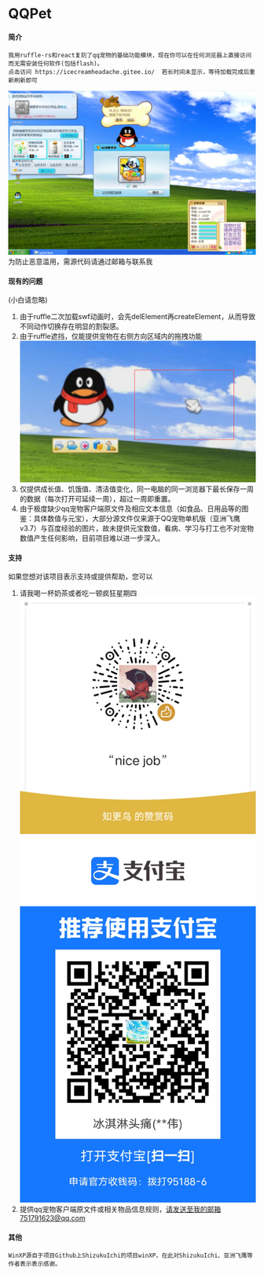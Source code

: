 # QQPet

#### 简介
    我用ruffle-rs和react复刻了qq宠物的基础功能模块，现在你可以在任何浏览器上直接访问而无需安装任何软件(包括flash)。
    点击访问 https://icecreamheadache.gitee.io/  若长时间未显示，等待加载完成后重新刷新即可
![contents](./1.png)
    为防止恶意滥用，需源代码请通过邮箱与联系我

#### 现有的问题
(小白请忽略)
1. 由于ruffle二次加载swf动画时，会先delElement再createElement，从而导致不同动作切换存在明显的割裂感。
2. 由于ruffle遮挡，仅能提供宠物在右侧方向区域内的拖拽功能
![contents](./2.png)
3. 仅提供成长值、饥饿值、清洁值变化，同一电脑的同一浏览器下最长保存一周的数据（每次打开可延续一周），超过一周即重置。
4. 由于极度缺少qq宠物客户端原文件及相应文本信息（如食品、日用品等的图鉴：具体数值与元宝），大部分源文件仅来源于QQ宠物单机版（亚洲飞鹰 v3.7）与百度经验的图片，故未提供元宝数值，看病、学习与打工也不对宠物数值产生任何影响，目前项目难以进一步深入。

#### 支持
如果您想对该项目表示支持或提供帮助，您可以
1.  请我喝一杯奶茶或者吃一顿疯狂星期四
![contents](./3.png) ![contents](./4.jpg)
2.  提供qq宠物客户端原文件或相关物品信息规则，请发送至我的邮箱751791623@qq.com

#### 其他
    WinXP源自于项目Github上ShizukuIchi的项目winXP，在此对ShizukuIchi、亚洲飞鹰等作者表示表示感谢。
